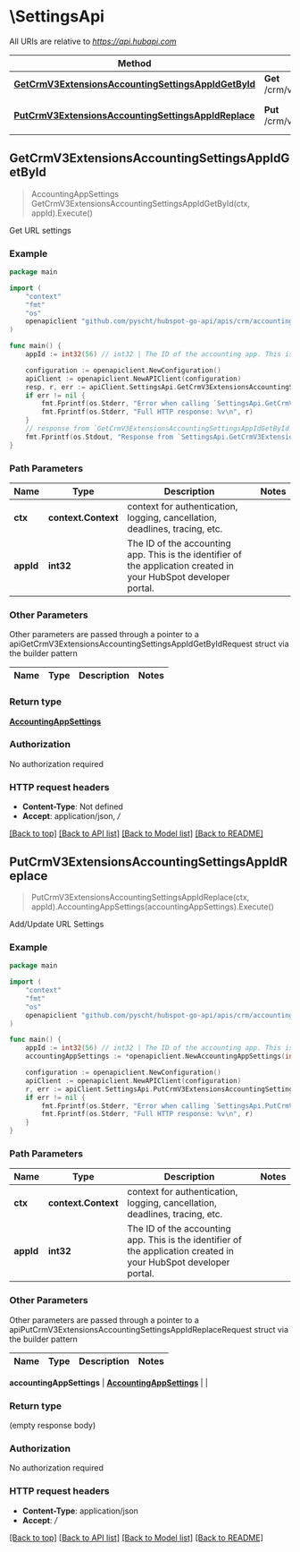 # \SettingsApi

All URIs are relative to *https://api.hubapi.com*

Method | HTTP request | Description
------------- | ------------- | -------------
[**GetCrmV3ExtensionsAccountingSettingsAppIdGetById**](SettingsApi.md#GetCrmV3ExtensionsAccountingSettingsAppIdGetById) | **Get** /crm/v3/extensions/accounting/settings/{appId} | Get URL settings
[**PutCrmV3ExtensionsAccountingSettingsAppIdReplace**](SettingsApi.md#PutCrmV3ExtensionsAccountingSettingsAppIdReplace) | **Put** /crm/v3/extensions/accounting/settings/{appId} | Add/Update URL Settings



## GetCrmV3ExtensionsAccountingSettingsAppIdGetById

> AccountingAppSettings GetCrmV3ExtensionsAccountingSettingsAppIdGetById(ctx, appId).Execute()

Get URL settings



### Example

```go
package main

import (
    "context"
    "fmt"
    "os"
    openapiclient "github.com/pyscht/hubspot-go-api/apis/crm/accounting"
)

func main() {
    appId := int32(56) // int32 | The ID of the accounting app. This is the identifier of the application created in your HubSpot developer portal.

    configuration := openapiclient.NewConfiguration()
    apiClient := openapiclient.NewAPIClient(configuration)
    resp, r, err := apiClient.SettingsApi.GetCrmV3ExtensionsAccountingSettingsAppIdGetById(context.Background(), appId).Execute()
    if err != nil {
        fmt.Fprintf(os.Stderr, "Error when calling `SettingsApi.GetCrmV3ExtensionsAccountingSettingsAppIdGetById``: %v\n", err)
        fmt.Fprintf(os.Stderr, "Full HTTP response: %v\n", r)
    }
    // response from `GetCrmV3ExtensionsAccountingSettingsAppIdGetById`: AccountingAppSettings
    fmt.Fprintf(os.Stdout, "Response from `SettingsApi.GetCrmV3ExtensionsAccountingSettingsAppIdGetById`: %v\n", resp)
}
```

### Path Parameters


Name | Type | Description  | Notes
------------- | ------------- | ------------- | -------------
**ctx** | **context.Context** | context for authentication, logging, cancellation, deadlines, tracing, etc.
**appId** | **int32** | The ID of the accounting app. This is the identifier of the application created in your HubSpot developer portal. | 

### Other Parameters

Other parameters are passed through a pointer to a apiGetCrmV3ExtensionsAccountingSettingsAppIdGetByIdRequest struct via the builder pattern


Name | Type | Description  | Notes
------------- | ------------- | ------------- | -------------


### Return type

[**AccountingAppSettings**](AccountingAppSettings.md)

### Authorization

No authorization required

### HTTP request headers

- **Content-Type**: Not defined
- **Accept**: application/json, */*

[[Back to top]](#) [[Back to API list]](../README.md#documentation-for-api-endpoints)
[[Back to Model list]](../README.md#documentation-for-models)
[[Back to README]](../README.md)


## PutCrmV3ExtensionsAccountingSettingsAppIdReplace

> PutCrmV3ExtensionsAccountingSettingsAppIdReplace(ctx, appId).AccountingAppSettings(accountingAppSettings).Execute()

Add/Update URL Settings



### Example

```go
package main

import (
    "context"
    "fmt"
    "os"
    openapiclient "github.com/pyscht/hubspot-go-api/apis/crm/accounting"
)

func main() {
    appId := int32(56) // int32 | The ID of the accounting app. This is the identifier of the application created in your HubSpot developer portal.
    accountingAppSettings := *openapiclient.NewAccountingAppSettings(int32(123), *openapiclient.NewAccountingAppUrls("GetInvoiceUrl_example", "SearchCustomerUrl_example", "GetInvoicePdfUrl_example", "CustomerUrlTemplate_example", "ProductUrlTemplate_example", "InvoiceUrlTemplate_example")) // AccountingAppSettings | 

    configuration := openapiclient.NewConfiguration()
    apiClient := openapiclient.NewAPIClient(configuration)
    r, err := apiClient.SettingsApi.PutCrmV3ExtensionsAccountingSettingsAppIdReplace(context.Background(), appId).AccountingAppSettings(accountingAppSettings).Execute()
    if err != nil {
        fmt.Fprintf(os.Stderr, "Error when calling `SettingsApi.PutCrmV3ExtensionsAccountingSettingsAppIdReplace``: %v\n", err)
        fmt.Fprintf(os.Stderr, "Full HTTP response: %v\n", r)
    }
}
```

### Path Parameters


Name | Type | Description  | Notes
------------- | ------------- | ------------- | -------------
**ctx** | **context.Context** | context for authentication, logging, cancellation, deadlines, tracing, etc.
**appId** | **int32** | The ID of the accounting app. This is the identifier of the application created in your HubSpot developer portal. | 

### Other Parameters

Other parameters are passed through a pointer to a apiPutCrmV3ExtensionsAccountingSettingsAppIdReplaceRequest struct via the builder pattern


Name | Type | Description  | Notes
------------- | ------------- | ------------- | -------------

 **accountingAppSettings** | [**AccountingAppSettings**](AccountingAppSettings.md) |  | 

### Return type

 (empty response body)

### Authorization

No authorization required

### HTTP request headers

- **Content-Type**: application/json
- **Accept**: */*

[[Back to top]](#) [[Back to API list]](../README.md#documentation-for-api-endpoints)
[[Back to Model list]](../README.md#documentation-for-models)
[[Back to README]](../README.md)

